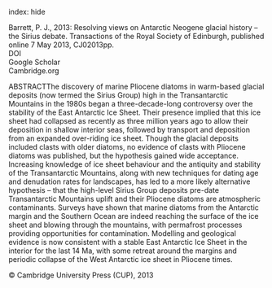index: hide

<div class="Citation">

  <div class="Citation-body">
    <div class="Citation-text">Barrett, P. J., 2013: Resolving views on Antarctic Neogene glacial history – the Sirius debate. <span class="Article-journal">Transactions of the Royal Society of Edinburgh, published online 7 May 2013, </span><span class="Article-volume"></span>CJ02013pp.</div>
    <div class="Citation-links">
      <div class="CitationLink" data-href="https://doi.org/10.1017/s175569101300008x">
        <div class="CitationLink-icon CitationLink-Doi"></div>
        <div class="CitationLink-text">DOI</div>
      </div>
      <div class="CitationLink" data-href="https://scholar.google.com/scholar?q=10.1017/s175569101300008x">
        <div class="CitationLink-icon CitationLink-Scholar"></div>
        <div class="CitationLink-text">Google Scholar</div>
      </div>
      <div class="CitationLink" data-href="http://journals.cambridge.org/action/displayIssue?jid=TRE&tab=currentissue">
        <div class="CitationLink-icon CitationLink-Publisher"></div>
        <div class="CitationLink-text">Cambridge.org</div>
      </div>
    </div>
  </div>
</div>

ABSTRACTThe discovery of marine Pliocene diatoms in warm-based glacial deposits (now termed the Sirius Group) high in the Transantarctic Mountains in the 1980s began a three-decade-long controversy over the stability of the East Antarctic Ice Sheet. Their presence implied that this ice sheet had collapsed as recently as three million years ago to allow their deposition in shallow interior seas, followed by transport and deposition from an expanded over-riding ice sheet. Though the glacial deposits included clasts with older diatoms, no evidence of clasts with Pliocene diatoms was published, but the hypothesis gained wide acceptance. Increasing knowledge of ice sheet behaviour and the antiquity and stability of the Transantarctic Mountains, along with new techniques for dating age and denudation rates for landscapes, has led to a more likely alternative hypothesis – that the high-level Sirius Group deposits pre-date Transantarctic Mountains uplift and their Pliocene diatoms are atmospheric contaminants. Surveys have shown that marine diatoms from the Antarctic margin and the Southern Ocean are indeed reaching the surface of the ice sheet and blowing through the mountains, with permafrost processes providing opportunities for contamination. Modelling and geological evidence is now consistent with a stable East Antarctic Ice Sheet in the interior for the last 14 Ma, with some retreat around the margins and periodic collapse of the West Antarctic ice sheet in Pliocene times.

<div class="Citation-copy">
&copy; Cambridge University Press (CUP), 2013
</div>